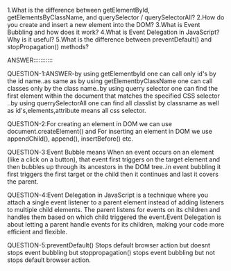 1.What is the difference between getElementById, getElementsByClassName, and querySelector / querySelectorAll? 2.How do you create and insert a new element into the DOM? 3.What is Event Bubbling and how does it work? 4.What is Event Delegation in JavaScript? Why is it useful? 5.What is the difference between preventDefault() and stopPropagation() methods?

ANSWER:::::::::::


QUESTION-1:ANSWER-by using getElementbyId one can call only id's by the id name..as same as by using getElementbyClassName one can call classes only by the class name..by using querry selector one can find the first element within the document that matches the specified CSS selector ..by using querrySelectorAll one can find all classlist by classname as well as id's,elements,attribute means all css selector.

QUESTION-2:For creating an element in DOM we can use document.createElement() and For inserting an element in DOM we use appendChild(), append(), insertBefore() etc.

QUESTION-3:Event Bubble means When an event occurs on an element (like a click on a button), that event first triggers on the target element and then bubbles up through its ancestors in the DOM tree..in event bubbling it first triggers the first target or the child then it continues and last it covers the parent.

QUESTION-4:Event Delegation in JavaScript is a technique where you attach a single event listener to a parent element instead of adding listeners to multiple child elements. The parent listens for events on its children and handles them based on which child triggered the event.Event Delegation is about letting a parent handle events for its children, making your code more efficient and flexible.

QUESTION-5:preventDefault() Stops default browser action but doesnt stops event bubbling but stoppropagation() stops event bubbling but not stops default browser action.
